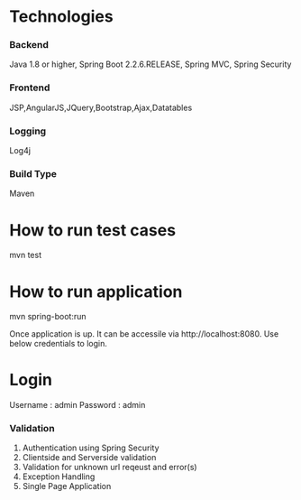 # Technologies
### Backend
Java 1.8 or higher, Spring Boot 2.2.6.RELEASE, Spring MVC, Spring Security
### Frontend
JSP,AngularJS,JQuery,Bootstrap,Ajax,Datatables
### Logging
Log4j
### Build Type
Maven

# How to run test cases
mvn test
# How to run application
mvn spring-boot:run

Once application is up. It can be accessile via http://localhost:8080. Use below credentials to login.

# Login
Username : admin
Password : admin

### Validation
1. Authentication using Spring Security
2. Clientside and Serverside validation
3. Validation for unknown url reqeust and error(s)
4. Exception Handling
5. Single Page Application
